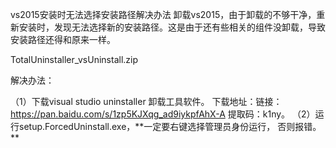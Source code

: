 vs2015安装时无法选择安装路径解决办法
卸载vs2015，由于卸载的不够干净，重新安装时，发现无法选择新的安装路径。这是由于还有些相关的组件没卸载，导致安装路径还得和原来一样。

TotalUninstaller_vsUninstall.zip

解决办法：

（1）下载visual studio uninstaller 卸载工具软件。
下载地址：链接：https://pan.baidu.com/s/1zp5KJXqg_ad9iykpfAhX-A
提取码：k1ny。
（2）运行setup.ForcedUninstall.exe，**一定要右键选择管理员身份运行，
否则报错。 **

